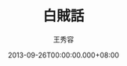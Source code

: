 ---
issue: 38
title: 白賊話
author: 王秀容
date: 2013-09-26T00:00:00.000+08:00
topic: 懷想
difficulty: 1
wikidata: Q98095374
wikidata_link: https://www.wikidata.org/wiki/Q98095374
---